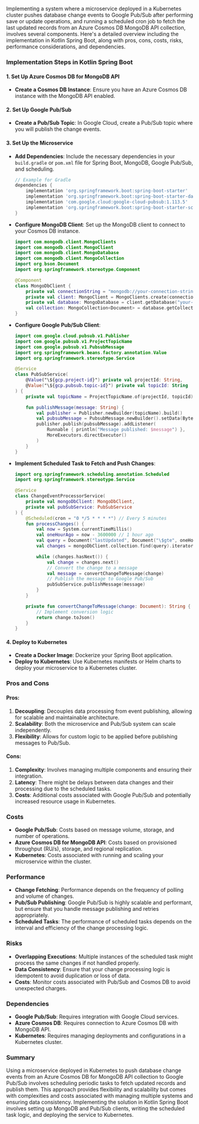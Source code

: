 Implementing a system where a microservice deployed in a Kubernetes cluster pushes database change events to Google Pub/Sub after performing save or update operations, and running a scheduled cron job to fetch the last updated records from an Azure Cosmos DB MongoDB API collection, involves several components. Here's a detailed overview including the implementation in Kotlin Spring Boot, along with pros, cons, costs, risks, performance considerations, and dependencies.

### Implementation Steps in Kotlin Spring Boot

#### 1. Set Up Azure Cosmos DB for MongoDB API

- **Create a Cosmos DB Instance**: Ensure you have an Azure Cosmos DB instance with the MongoDB API enabled.

#### 2. Set Up Google Pub/Sub

- **Create a Pub/Sub Topic**: In Google Cloud, create a Pub/Sub topic where you will publish the change events.

#### 3. Set Up the Microservice

- **Add Dependencies**: Include the necessary dependencies in your `build.gradle` or `pom.xml` file for Spring Boot, MongoDB, Google Pub/Sub, and scheduling.

  ```groovy
  // Example for Gradle
  dependencies {
      implementation 'org.springframework.boot:spring-boot-starter'
      implementation 'org.springframework.boot:spring-boot-starter-data-mongodb'
      implementation 'com.google.cloud:google-cloud-pubsub:1.113.5'
      implementation 'org.springframework.boot:spring-boot-starter-scheduled'
  }
  ```

- **Configure MongoDB Client**: Set up the MongoDB client to connect to your Cosmos DB instance.

  ```kotlin
  import com.mongodb.client.MongoClients
  import com.mongodb.client.MongoClient
  import com.mongodb.client.MongoDatabase
  import com.mongodb.client.MongoCollection
  import org.bson.Document
  import org.springframework.stereotype.Component

  @Component
  class MongoDbClient {
      private val connectionString = "mongodb://your-connection-string"
      private val client: MongoClient = MongoClients.create(connectionString)
      private val database: MongoDatabase = client.getDatabase("your-database")
      val collection: MongoCollection<Document> = database.getCollection("your-collection")
  }
  ```

- **Configure Google Pub/Sub Client**:

  ```kotlin
  import com.google.cloud.pubsub.v1.Publisher
  import com.google.pubsub.v1.ProjectTopicName
  import com.google.pubsub.v1.PubsubMessage
  import org.springframework.beans.factory.annotation.Value
  import org.springframework.stereotype.Service

  @Service
  class PubSubService(
      @Value("\${gcp.project-id}") private val projectId: String,
      @Value("\${gcp.pubsub.topic-id}") private val topicId: String
  ) {
      private val topicName = ProjectTopicName.of(projectId, topicId)

      fun publishMessage(message: String) {
          val publisher = Publisher.newBuilder(topicName).build()
          val pubsubMessage = PubsubMessage.newBuilder().setData(ByteString.copyFromUtf8(message)).build()
          publisher.publish(pubsubMessage).addListener(
              Runnable { println("Message published: $message") },
              MoreExecutors.directExecutor()
          )
      }
  }
  ```

- **Implement Scheduled Task to Fetch and Push Changes**:

  ```kotlin
  import org.springframework.scheduling.annotation.Scheduled
  import org.springframework.stereotype.Service

  @Service
  class ChangeEventProcessorService(
      private val mongoDbClient: MongoDbClient,
      private val pubSubService: PubSubService
  ) {
      @Scheduled(cron = "0 */5 * * * *") // Every 5 minutes
      fun processChanges() {
          val now = System.currentTimeMillis()
          val oneHourAgo = now - 3600000 // 1 hour ago
          val query = Document("lastUpdated", Document("\$gte", oneHourAgo))
          val changes = mongoDbClient.collection.find(query).iterator()

          while (changes.hasNext()) {
              val change = changes.next()
              // Convert the change to a message
              val message = convertChangeToMessage(change)
              // Publish the message to Google Pub/Sub
              pubSubService.publishMessage(message)
          }
      }

      private fun convertChangeToMessage(change: Document): String {
          // Implement conversion logic
          return change.toJson()
      }
  }
  ```

#### 4. Deploy to Kubernetes

- **Create a Docker Image**: Dockerize your Spring Boot application.
- **Deploy to Kubernetes**: Use Kubernetes manifests or Helm charts to deploy your microservice to a Kubernetes cluster.

### Pros and Cons

#### Pros:
1. **Decoupling**: Decouples data processing from event publishing, allowing for scalable and maintainable architecture.
2. **Scalability**: Both the microservice and Pub/Sub system can scale independently.
3. **Flexibility**: Allows for custom logic to be applied before publishing messages to Pub/Sub.

#### Cons:
1. **Complexity**: Involves managing multiple components and ensuring their integration.
2. **Latency**: There might be delays between data changes and their processing due to the scheduled tasks.
3. **Costs**: Additional costs associated with Google Pub/Sub and potentially increased resource usage in Kubernetes.

### Costs

- **Google Pub/Sub**: Costs based on message volume, storage, and number of operations.
- **Azure Cosmos DB for MongoDB API**: Costs based on provisioned throughput (RU/s), storage, and regional replication.
- **Kubernetes**: Costs associated with running and scaling your microservice within the cluster.

### Performance

- **Change Fetching**: Performance depends on the frequency of polling and volume of changes.
- **Pub/Sub Publishing**: Google Pub/Sub is highly scalable and performant, but ensure that you handle message publishing and retries appropriately.
- **Scheduled Tasks**: The performance of scheduled tasks depends on the interval and efficiency of the change processing logic.

### Risks

- **Overlapping Executions**: Multiple instances of the scheduled task might process the same changes if not handled properly.
- **Data Consistency**: Ensure that your change processing logic is idempotent to avoid duplication or loss of data.
- **Costs**: Monitor costs associated with Pub/Sub and Cosmos DB to avoid unexpected charges.

### Dependencies

- **Google Pub/Sub**: Requires integration with Google Cloud services.
- **Azure Cosmos DB**: Requires connection to Azure Cosmos DB with MongoDB API.
- **Kubernetes**: Requires managing deployments and configurations in a Kubernetes cluster.

### Summary

Using a microservice deployed in Kubernetes to push database change events from an Azure Cosmos DB for MongoDB API collection to Google Pub/Sub involves scheduling periodic tasks to fetch updated records and publish them. This approach provides flexibility and scalability but comes with complexities and costs associated with managing multiple systems and ensuring data consistency. Implementing the solution in Kotlin Spring Boot involves setting up MongoDB and Pub/Sub clients, writing the scheduled task logic, and deploying the service to Kubernetes.
